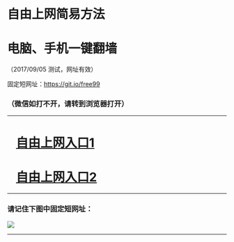 ﻿# 自由上网简易方法

# 电脑、手机一键翻墙

（2017/09/05 测试，网址有效）

固定短网址：https://git.io/free99

### （微信如打不开，请转到浏览器打开）


***





# &nbsp;&nbsp; <a href="http://ft2051919786.fwq-tz1001.xyz/fwqtz01.html?t=090500126962 " target="_blank">自由上网入口1</a>
# &nbsp;&nbsp; <a href="http://ft1442929772.fwq-tz1002.xyz/fwqtz02.html?t=090500121621 " target="_blank">自由上网入口2</a>
***

### 请记住下图中固定短网址：

<img src="https://s3-us-west-2.amazonaws.com/fwq-1001/yjfq-20170905okok.png" /> 


***

